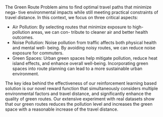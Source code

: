  The Green Route Problem aims to find optimal travel paths that minimize nega-
tive environmental impacts while still meeting practical constraints of travel distance. In this
context, we focus on three critical aspects:
- Air Pollution: By selecting routes that minimize exposure to high-pollution areas, we can con-
tribute to cleaner air and better health outcomes.
- Noise Pollution: Noise pollution from traffic affects both physical health and mental well-
being. By avoiding noisy routes, we can reduce noise exposure for commuters.
- Green Spaces: Urban green spaces help mitigate pollution, reduce heat island
effects, and enhance overall well-being. Incorporating green spaces into route planning
can lead to a more sustainable urban environment.


The key idea behind the effectiveness of our reinforcement learning based solution is our novel reward function that simultaneously considers multiple environmental factors and travel distance, and significantly enhance the quality of green routes. Our extensive experiment with real datasets show that our green routes reduces the pollution level and increases the green space with a reasonable increase of the travel distance.
